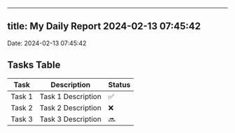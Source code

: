
---
title: My Daily Report 2024-02-13 07:45:42
---

Date: 2024-02-13 07:45:42

## Tasks Table

| Task | Description | Status |
|------|-------------|--------|
| Task 1 | Task 1 Description | ✅ |
| Task 2 | Task 2 Description | ❌ |
| Task 3 | Task 3 Description | 🔜 |
